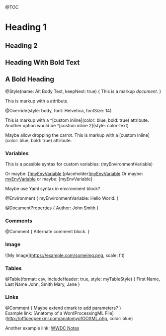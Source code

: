 @TOC
            
# Heading 1
            
## Heading 2
            
## Heading With **Bold** Text
            
## **A Bold Heading**
            
@Style(name: Alt Body Text, keepNext: true) {
    This is a markup *document*.
}
            
This is markup with a *<style color="blue">**custom inline**</style>* attribute.

<style name="Alt Body Text">
This markup has style overridden
</style>

@Override(style: body, font: Helvetica, fontSize: 14)

This is markup with a ^[custom inline](color: blue, bold: true) attribute. Another option would be ^[custom inline 2](style: color-text)

Maybe allow dropping the carrot. This is markup with a [custom inline](color: blue, bold: true) attribute.

### Variables

This is a possible syntax for custom variables: \(myEnvironmentVariable)

Or maybe: \[][myEnvVariable] \[placeholder][myEnvVariable]
Or maybe: [myEnvVariable]
or maybe: \[myEnvVariable]

Maybe use Yaml syntax in environment block?

@Environment {
    myEnvironmentVariable: Hello World.
}

@DocumentProperties {
    Author: John Smith
}

### Comments

[This is a comment that will be hidden.]: # 

@Comment { 
    Alternate comment block.
}

### Image

[Maybe extend cmark to add parameters?]: #
![My Image](https://example.com/someimg.png, scale: fit)

### Tables

@Table(format: csv, includeHeader: true, style: myTableStyle) {
    First Name, Last Name
    John, Smith
    Mary, Jane
}

### Links
   
@Comment { Maybe extend cmark to add parameters? }            
Example link: [Anatomy of a WordProcessingML File](http://officeopenxml.com/anatomyofOOXML.php, color: blue)
            
Another example link: [WWDC Notes][wwdc-notes]
          
[wwdc-notes]: https://www.wwdcnotes.com/notes/wwdc21/10109/
[MyStyle]: Style (color: blue)
[MyEnvVariable]: String "This is a value"
